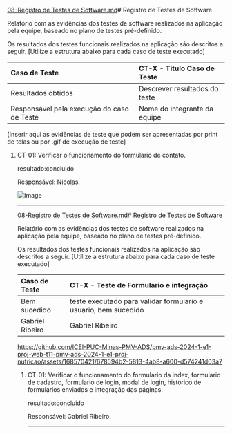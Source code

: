 [08-Registro de Testes de Software.md](https://github.com/user-attachments/files/15755077/08-Registro.de.Testes.de.Software.md)# Registro de Testes de Software

Relatório com as evidências dos testes de software realizados na aplicação pela equipe, baseado no plano de testes pré-definido.

Os resultados dos testes funcionais realizados na aplicação são descritos a seguir. [Utilize a estrutura abaixo para cada caso de teste executado]

|Caso de Teste    | CT-X - Título Caso de Teste |
|:---|:---|
| Resultados obtidos | Descrever resultados do teste  |
| Responsável pela execução do caso de Teste | Nome do integrante da equipe |

[Inserir aqui as evidências de teste que podem ser apresentadas por print de telas ou por .gif de execução de teste]


<ol>
  <li> CT-01: Verificar o funcionamento do formulario de contato.

 resultado:concluido

  Responsável: Nicolas.

![image](https://github.com/ICEI-PUC-Minas-PMV-ADS/pmv-ads-2024-1-e1-proj-web-t11-pmv-ads-2024-1-e1-proj-nutricao/assets/122795589/a8d7e9dc-7454-412d-adb6-273f5d106aa4)


  </li>
  <hr>










[08-Registro de Testes de Software.md](https://github.com/user-attachments/files/15755077/08-Registro.de.Testes.de.Software.md)# Registro de Testes de Software

Relatório com as evidências dos testes de software realizados na aplicação pela equipe, baseado no plano de testes pré-definido.

Os resultados dos testes funcionais realizados na aplicação são descritos a seguir. [Utilize a estrutura abaixo para cada caso de teste executado]

|Caso de Teste    | CT-X - Teste de Formulario e integração |
|:---|:---|
| Bem sucedido | teste executado para validar formulario e usuario, bem sucedido  |
| Gabriel Ribeiro | Gabriel Ribeiro |

https://github.com/ICEI-PUC-Minas-PMV-ADS/pmv-ads-2024-1-e1-proj-web-t11-pmv-ads-2024-1-e1-proj-nutricao/assets/168570421/678594b2-5813-4ab8-a600-d574241d03a7

<ol>
  <li> CT-01: Verificar o funcionamento do formulario da index, formulario de cadastro, formulario de login, modal de login, historico de formularios enviados e integração das páginas.

 resultado:concluido

  Responsável: Gabriel Ribeiro.




  </li>
  <hr>














